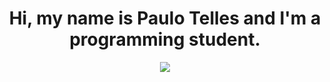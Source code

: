 <h1 align="center">Hi, my name is Paulo Telles and I'm a programming student.</h1>
 <p align="center">
  <a >
    <img src="https://skillicons.dev/icons?i=python,flask,cs,mysql,html,css,git,vscode" />
  </a>
</p>
